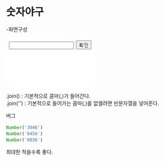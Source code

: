 # 숫자야구

-화면구성

![](../.gitbook/assets/image%20%2839%29.png)





.join\(\) : 기본적으로 콤마\(,\)가 들어간다.  
.join\(''\) : 기본적으로 들어가는 콤마\(,\)를 없앨려면 빈문자열을 넣어준다.

버그

```javascript
Number('3046')
Number('0456')
Number('0036')
```

 최대한 적을수록 좋다.

